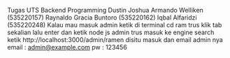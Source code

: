 Tugas UTS Backend Programming Dustin Joshua Armando Welliken (535220157) Raynaldo Gracia Buntoro (535220162) Iqbal Alfaridzi (535220248) Kalau mau masuk admin ketik di terminal cd ram trus klik tab sekalian lalu enter dan ketik node js admin trus masuk ke engine search ketik http://localhost:3000/admin/ramen disitu masuk dan email admin nya email : admin@example.com pw : 123456
